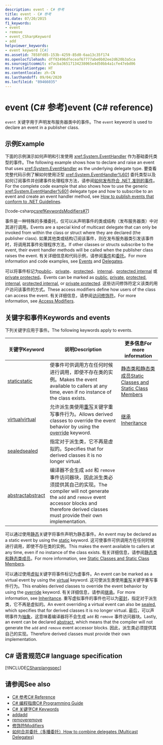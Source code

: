 ```yaml
---
description: event - C# 参考
title: event - C# 参考
ms.date: 07/20/2015
f1_keywords:
- event
- remove
- event_CSharpKeyword
- add
helpviewer_keywords:
- event keyword [C#]
ms.assetid: 7858fd85-153b-4259-85d0-6aa13c35f174
ms.openlocfilehash: dff93496dfeceaf67777abe0b02ee2d620b3a5ca
ms.sourcegitcommit: e7acba36517134238065e4d50bb4a1cfe47ebd06
ms.translationtype: HT
ms.contentlocale: zh-CN
ms.lasthandoff: 09/04/2020
ms.locfileid: "89466035"
---
```

# <a name="event-c-reference"></a><span data-ttu-id="d31d1-103">event (C# 参考)</span><span class="sxs-lookup"><span data-stu-id="d31d1-103">event (C# reference)</span></span>

<span data-ttu-id="d31d1-104">`event` 关键字用于声明发布服务器类中的事件。</span><span class="sxs-lookup"><span data-stu-id="d31d1-104">The `event` keyword is used to declare an event in a publisher class.</span></span>

## <a name="example"></a><span data-ttu-id="d31d1-105">示例</span><span class="sxs-lookup"><span data-stu-id="d31d1-105">Example</span></span>

<span data-ttu-id="d31d1-106">下面的示例演示如何声明和引发使用 <xref:System.EventHandler> 作为基础委托类型的事件。</span><span class="sxs-lookup"><span data-stu-id="d31d1-106">The following example shows how to declare and raise an event that uses <xref:System.EventHandler> as the underlying delegate type.</span></span> <span data-ttu-id="d31d1-107">要查看完整代码示例了解如何使用泛型 <xref:System.EventHandler%601> 委托类型以及如何订阅事件并创建事件处理程序方法，请参阅[如何发布符合 .NET 准则的事件](../../programming-guide/events/how-to-publish-events-that-conform-to-net-framework-guidelines.md)。</span><span class="sxs-lookup"><span data-stu-id="d31d1-107">For the complete code example that also shows how to use the generic <xref:System.EventHandler%601> delegate type and how to subscribe to an event and create an event handler method, see [How to publish events that conform to .NET Guidelines](../../programming-guide/events/how-to-publish-events-that-conform-to-net-framework-guidelines.md).</span></span>

[!code-csharp[csrefKeywordsModifiers#7](~/samples/snippets/csharp/VS_Snippets_VBCSharp/csrefKeywordsModifiers/CS/csrefKeywordsModifiers.cs#7)]

<span data-ttu-id="d31d1-108">事件是一种特殊的多播委托，仅可以从声明事件的类或结构（发布服务器类）中对其进行调用。</span><span class="sxs-lookup"><span data-stu-id="d31d1-108">Events are a special kind of multicast delegate that can only be invoked from within the class or struct where they are declared (the publisher class).</span></span> <span data-ttu-id="d31d1-109">如果其他类或结构订阅该事件，则在发布服务器类引发该事件时，将调用其事件处理程序方法。</span><span class="sxs-lookup"><span data-stu-id="d31d1-109">If other classes or structs subscribe to the event, their event handler methods will be called when the publisher class raises the event.</span></span> <span data-ttu-id="d31d1-110">有关详细信息和代码示例，请参阅[事件](../../programming-guide/events/index.md)和[委托](../../programming-guide/delegates/index.md)。</span><span class="sxs-lookup"><span data-stu-id="d31d1-110">For more information and code examples, see [Events](../../programming-guide/events/index.md) and [Delegates](../../programming-guide/delegates/index.md).</span></span>

<span data-ttu-id="d31d1-111">可以将事件标记为[public](./public.md)、[private](./private.md)、[protected](./protected.md)、[internal](./internal.md)、[protected internal](./protected-internal.md) 或 [private protected](./private-protected.md)。</span><span class="sxs-lookup"><span data-stu-id="d31d1-111">Events can be marked as [public](./public.md), [private](./private.md), [protected](./protected.md), [internal](./internal.md), [protected internal](./protected-internal.md), or [private protected](./private-protected.md).</span></span> <span data-ttu-id="d31d1-112">这些访问修饰符定义该类的用户访问该事件的方式。</span><span class="sxs-lookup"><span data-stu-id="d31d1-112">These access modifiers define how users of the class can access the event.</span></span> <span data-ttu-id="d31d1-113">有关详细信息，请参阅[访问修饰符](../../programming-guide/classes-and-structs/access-modifiers.md)。</span><span class="sxs-lookup"><span data-stu-id="d31d1-113">For more information, see [Access Modifiers](../../programming-guide/classes-and-structs/access-modifiers.md).</span></span>

## <a name="keywords-and-events"></a><span data-ttu-id="d31d1-114">关键字和事件</span><span class="sxs-lookup"><span data-stu-id="d31d1-114">Keywords and events</span></span>

<span data-ttu-id="d31d1-115">下列关键字应用于事件。</span><span class="sxs-lookup"><span data-stu-id="d31d1-115">The following keywords apply to events.</span></span>

|<span data-ttu-id="d31d1-116">关键字</span><span class="sxs-lookup"><span data-stu-id="d31d1-116">Keyword</span></span>|<span data-ttu-id="d31d1-117">说明</span><span class="sxs-lookup"><span data-stu-id="d31d1-117">Description</span></span>|<span data-ttu-id="d31d1-118">更多信息</span><span class="sxs-lookup"><span data-stu-id="d31d1-118">For more information</span></span>|
|-------------|-----------------|--------------------------|
|[<span data-ttu-id="d31d1-119">static</span><span class="sxs-lookup"><span data-stu-id="d31d1-119">static</span></span>](./static.md)|<span data-ttu-id="d31d1-120">使事件可供调用方在任何时候进行调用，即使不存在类的实例。</span><span class="sxs-lookup"><span data-stu-id="d31d1-120">Makes the event available to callers at any time, even if no instance of the class exists.</span></span>|[<span data-ttu-id="d31d1-121">静态类和静态类成员</span><span class="sxs-lookup"><span data-stu-id="d31d1-121">Static Classes and Static Class Members</span></span>](../../programming-guide/classes-and-structs/static-classes-and-static-class-members.md)|
|[<span data-ttu-id="d31d1-122">virtual</span><span class="sxs-lookup"><span data-stu-id="d31d1-122">virtual</span></span>](./virtual.md)|<span data-ttu-id="d31d1-123">允许派生类使用[重写](./override.md)关键字重写事件行为。</span><span class="sxs-lookup"><span data-stu-id="d31d1-123">Allows derived classes to override the event behavior by using the [override](./override.md) keyword.</span></span>|[<span data-ttu-id="d31d1-124">继承</span><span class="sxs-lookup"><span data-stu-id="d31d1-124">Inheritance</span></span>](../../programming-guide/classes-and-structs/inheritance.md)|
|[<span data-ttu-id="d31d1-125">sealed</span><span class="sxs-lookup"><span data-stu-id="d31d1-125">sealed</span></span>](./sealed.md)|<span data-ttu-id="d31d1-126">指定对于派生类，它不再是虚拟的。</span><span class="sxs-lookup"><span data-stu-id="d31d1-126">Specifies that for derived classes it is no longer virtual.</span></span>||
|[<span data-ttu-id="d31d1-127">abstract</span><span class="sxs-lookup"><span data-stu-id="d31d1-127">abstract</span></span>](./abstract.md)|<span data-ttu-id="d31d1-128">编译器不会生成 `add` 和 `remove` 事件访问器块，因此派生类必须提供其自己的实现。</span><span class="sxs-lookup"><span data-stu-id="d31d1-128">The compiler will not generate the `add` and `remove` event accessor blocks and therefore derived classes must provide their own implementation.</span></span>||

<span data-ttu-id="d31d1-129">可以通过使用[静态](./static.md)关键字将事件声明为静态事件。</span><span class="sxs-lookup"><span data-stu-id="d31d1-129">An event may be declared as a static event by using the [static](./static.md) keyword.</span></span> <span data-ttu-id="d31d1-130">这可使事件可供调用方在任何时候进行调用，即使不存在类的实例。</span><span class="sxs-lookup"><span data-stu-id="d31d1-130">This makes the event available to callers at any time, even if no instance of the class exists.</span></span> <span data-ttu-id="d31d1-131">有关详细信息，请参阅[静态类和静态类成员](../../programming-guide/classes-and-structs/static-classes-and-static-class-members.md)。</span><span class="sxs-lookup"><span data-stu-id="d31d1-131">For more information, see [Static Classes and Static Class Members](../../programming-guide/classes-and-structs/static-classes-and-static-class-members.md).</span></span>

<span data-ttu-id="d31d1-132">可以通过使用[虚拟](./virtual.md)关键字将事件标记为虚事件。</span><span class="sxs-lookup"><span data-stu-id="d31d1-132">An event can be marked as a virtual event by using the [virtual](./virtual.md) keyword.</span></span> <span data-ttu-id="d31d1-133">这可使派生类使用[重写](./override.md)关键字重写事件行为。</span><span class="sxs-lookup"><span data-stu-id="d31d1-133">This enables derived classes to override the event behavior by using the [override](./override.md) keyword.</span></span> <span data-ttu-id="d31d1-134">有关详细信息，请参阅[继承](../../programming-guide/classes-and-structs/inheritance.md)。</span><span class="sxs-lookup"><span data-stu-id="d31d1-134">For more information, see [Inheritance](../../programming-guide/classes-and-structs/inheritance.md).</span></span> <span data-ttu-id="d31d1-135">重写虚拟事件的事件也可以为[密封](./sealed.md)，指定对于派生类，它不再是虚拟的。</span><span class="sxs-lookup"><span data-stu-id="d31d1-135">An event overriding a virtual event can also be [sealed](./sealed.md), which specifies that for derived classes it is no longer virtual.</span></span> <span data-ttu-id="d31d1-136">最后，可以声明事件为[抽象](./abstract.md)，这意味着编译器将不会生成 `add` 和 `remove` 事件访问器块。</span><span class="sxs-lookup"><span data-stu-id="d31d1-136">Lastly, an event can be declared [abstract](./abstract.md), which means that the compiler will not generate the `add` and `remove` event accessor blocks.</span></span> <span data-ttu-id="d31d1-137">因此，派生类必须提供其自己的实现。</span><span class="sxs-lookup"><span data-stu-id="d31d1-137">Therefore derived classes must provide their own implementation.</span></span>

## <a name="c-language-specification"></a><span data-ttu-id="d31d1-138">C# 语言规范</span><span class="sxs-lookup"><span data-stu-id="d31d1-138">C# language specification</span></span>

[!INCLUDE[CSharplangspec](~/includes/csharplangspec-md.md)]

## <a name="see-also"></a><span data-ttu-id="d31d1-139">请参阅</span><span class="sxs-lookup"><span data-stu-id="d31d1-139">See also</span></span>

- [<span data-ttu-id="d31d1-140">C# 参考</span><span class="sxs-lookup"><span data-stu-id="d31d1-140">C# Reference</span></span>](../index.md)
- [<span data-ttu-id="d31d1-141">C# 编程指南</span><span class="sxs-lookup"><span data-stu-id="d31d1-141">C# Programming Guide</span></span>](../../programming-guide/index.md)
- [<span data-ttu-id="d31d1-142">C# 关键字</span><span class="sxs-lookup"><span data-stu-id="d31d1-142">C# Keywords</span></span>](./index.md)
- [<span data-ttu-id="d31d1-143">add</span><span class="sxs-lookup"><span data-stu-id="d31d1-143">add</span></span>](./add.md)
- [<span data-ttu-id="d31d1-144">remove</span><span class="sxs-lookup"><span data-stu-id="d31d1-144">remove</span></span>](./remove.md)
- [<span data-ttu-id="d31d1-145">修饰符</span><span class="sxs-lookup"><span data-stu-id="d31d1-145">Modifiers</span></span>](index.md)
- [<span data-ttu-id="d31d1-146">如何合并委托（多播委托）</span><span class="sxs-lookup"><span data-stu-id="d31d1-146">How to combine delegates (Multicast Delegates)</span></span>](../../programming-guide/delegates/how-to-combine-delegates-multicast-delegates.md)
